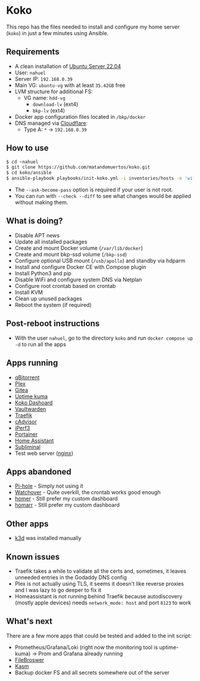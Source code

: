 # Koko
This repo has the files needed to install and configure my home server (`koko`) in just a few minutes using Ansible.

## Requirements
- A clean installation of [Ubuntu Server 22.04](https://ubuntu.com/download/server)
- User: `nahuel`
- Server IP: `192.168.0.39`
- Main VG: `ubuntu-vg` with at least `35.42GB` free
- LVM structure for additional FS:
  - VG name: `hdd-vg`
    - `download-lv` (ext4)
    - `bkp-lv` (ext4)
- Docker app configuration files located in `/bkp/docker`
- DNS managed via [Cloudflare](https://www.cloudflare.com/):
  - Type A: `*` -> `192.168.0.39`

## How to use
```bash
$ cd ~nahuel
$ git clone https://github.com/matandomuertos/koko.git
$ cd koko/ansible
$ ansible-playbook playbooks/init-koko.yml -i inventories/hosts -e 'wifi_ssid=WifiSSID wifi_password=WifiPassword' --ask-become-pass
```
- The `--ask-become-pass` option is required if your user is not root.
- You can run with `--check --diff` to see what changes would be applied without making them.

## What is doing?
- Disable APT news
- Update all installed packages
- Create and mount Docker volume (`/var/lib/docker`)
- Create and mount bkp-ssd volume (`/bkp-ssd`)
- Configure optional USB mount (`/usb/apollo`) and standby via hdparm
- Install and configure Docker CE with Compose plugin
- Install Python3 and pip
- Disable WiFi and configure system DNS via Netplan
- Configure root crontab based on crontab
- Install KVM
- Clean up unused packages
- Reboot the system (if required)

## Post-reboot instructions
- With the user `nahuel`, go to the directory `koko` and run `docker compose up -d` to run all the apps

## Apps running
- [qBitorrent](https://hub.docker.com/r/linuxserver/qbittorrent)
- [Plex](https://hub.docker.com/r/linuxserver/plex)
- [Gitea](https://hub.docker.com/r/gitea/gitea)
- [Uptime kuma](https://hub.docker.com/r/louislam/uptime-kuma)
- [Koko Dashoard](https://github.com/matandomuertos/koko-dashboard)
- [Vaultwarden](https://github.com/dani-garcia/vaultwarden)
- [Traefik](https://github.com/traefik/traefik)
- [cAdvisor](https://github.com/google/cadvisor)
- [iPerf3](https://github.com/nerdalert/iperf3)
- [Portainer](https://github.com/portainer/portainer)
- [Home Assistant](https://github.com/home-assistant)
- [Subliminal](https://github.com/Diaoul/subliminal)
- Test web server ([nginx](https://hub.docker.com/r/nginxdemos/hello/))

## Apps abandoned
- [Pi-hole](https://github.com/pi-hole/docker-pi-hole) - Simply not using it
- [Watchover](https://github.com/containrrr/watchtower) - Quite overkill, the crontab works good enough
- [homer](https://github.com/bastienwirtz/homer) - Still prefer my custom dashboard
- [homarr](https://github.com/ajnart/homarr) - Still prefer my custom dashboard

## Other apps
- [k3d](https://k3d.io/) was installed manually

## Known issues
- Traefik takes a while to validate all the certs and, sometimes, it leaves unneeded entries in the Godaddy DNS config
- Plex is not actually using TLS, it seems it doesn't like reverse proxies and I was lazy to go deeper to fix it
- Homeassistant is not running behind Traefik because autodiscovery (mostly apple devices) needs `network_mode: host` and port `8123` to work

## What's next
There are a few more apps that could be tested and added to the init script:
- Prometheus/Grafana/Loki (right now the monitoring tool is uptime-kuma) -> Prom and Grafana already running
- [FileBroswer](https://github.com/filebrowser/filebrowser)
- [Kasm](https://www.kasmweb.com/docs/latest/index.html)
- Backup docker FS and all secrets somewhere out of the server
